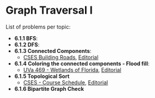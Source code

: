 # Graph Traversal I

List of problems per topic:

- **6.1.1 BFS**:
- **6.1.2 DFS**:
- **6.1.3 Connected Components**:
  - [CSES Building Roads](https://cses.fi/problemset/task/1666), [Editorial](https://github.com/nestorivanmo/icpc/tree/main/cses/4-Graphs/building-roads)
- **6.1.4 Coloring the connected components - Flood fill**:
  - [UVa 469 - Wetlands of Florida](https://onlinejudge.org/index.php?option=com_onlinejudge&Itemid=8&category=6&page=show_problem&problem=410), [Editorial](https://github.com/nestorivanmo/icpc/tree/main/UVa/6-Graphs-I/florida-wetlands)
- **6.1.5 Topological Sort**
  - [CSES - Course Schedule](https://cses.fi/problemset/task/1679), [Editorial](https://github.com/nestorivanmo/icpc/tree/main/cses/4-Graphs/course-schedule)
- **6.1.6 Bipartite Graph Check**

